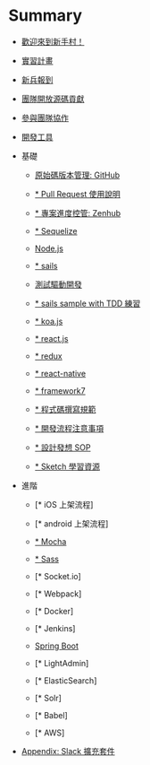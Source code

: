 # Summary

- [歡迎來到新手村！](README.md)

- [實習計畫](intern.md)

- [新兵報到](onboard.md)

- [團隊開放源碼貢獻](contribution.md)

- [參與團隊協作](cowork.md)

- [開發工具](devtool.md)

- 基礎

  - [原始碼版本管理: GitHub](github.md)

  - [* Pull Request 使用說明](pull_request.md)

  - [* 專案進度控管: Zenhub](zenhub.md)

  - [* Sequelize]()

  - [Node.js](nodejs.md)

  - [* sails](sails.md)

  - [測試驅動開發](tdd.md)

  - [* sails sample with TDD 練習](sails_tdd.md)

  - [* koa.js](koa.md)

  - [* react.js](reactjs.md)

  - [* redux](redux.md)

  - [* react-native](react-native.md)

  - [* framework7](framework7.md)

  - [* 程式碼撰寫規範](code_convention.md)

  - [* 開發流程注意事項](development_notice.md)

  - [* 設計發想 SOP](design.md)

  - [* Sketch 學習資源](sketch.md)

- 進階

  - [* iOS 上架流程]

  - [* android 上架流程]

  - [* Mocha]()

  - [* Sass]()

  - [* Socket.io]

  - [* Webpack]

  - [* Docker]

  - [* Jenkins]

  - [Spring Boot](spring_boot.md)

  - [* LightAdmin]

  - [* ElasticSearch]

  - [* Solr]

  - [* Babel]

  - [* AWS]

- [Appendix: Slack 擴充套件](source/slack-integration.md)
